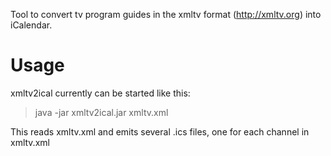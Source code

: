 Tool to convert tv program guides in the xmltv format (http://xmltv.org) into iCalendar.

# Usage #

xmltv2ical currently can be started like this:

> java -jar xmltv2ical.jar xmltv.xml

This reads xmltv.xml and emits several .ics files, one for each channel in xmltv.xml